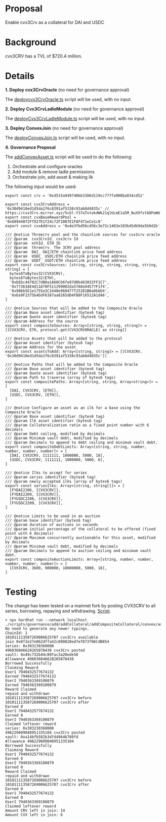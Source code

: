 # Proposal

Enable cvx3Crv as a collateral for DAI and USDC

# Background

cvx3CRV has a TVL of $720.4 million.

# Details

**1. Deploy cvx3CrvOracle** (no need for governance approval)

The [deploycvx3CrvOracle.ts](https://github.com/yieldprotocol/environments-v2/blob/feat/convex-collateral/scripts/governance/add/addCollateral/addCompositeCollateral/convex/deployCVX3CRVOracle.ts) script will be used, with no input.

**2. Deploy Cvx3CrvLadleModule** (no need for governance approval)

The [deployCvx3CrvLadleModule.ts](https://github.com/yieldprotocol/environments-v2/blob/feat/convex-collateral/scripts/governance/add/addCollateral/addCompositeCollateral/convex/deployCvx3CrvLadleModule.ts) script will be used, with no input.

**3. Deploy ConvexJoin** (no need for governance approval)

The [deployConvexJoin.ts](https://github.com/yieldprotocol/environments-v2/blob/feat/convex-collateral/scripts/governance/add/addCollateral/addCompositeCollateral/convex/deployConvexJoin.ts) script will be used, with no input.

**4. Governance Proposal**

The [addConvexAsset.ts](https://github.com/yieldprotocol/environments-v2/blob/feat/convex-collateral/scripts/governance/add/addCollateral/addCompositeCollateral/convex/addConvexAsset.ts) script will be used to do the following:

1. Orchestrate and configure oracles
2. Add module & remove ladle permissions
3. Orchestrate join, add asset & making ilk

The following input would be used:

```
export const crv = '0xd533a949740bb3306d119cc777fa900ba034cd52'

export const cvx3CrvAddress = '0x30d9410ed1d5da1f6c8391af5338c93ab8d4035c' // https://cvx3Crv.mirror.xyz/5cGl-Y37aTxtokdWk21qlULmE1aSM_NuX9fstbOPoWU
export const cvxBaseRewardPool = '0x689440f2Ff927E1f24c72F1087E1FAF471eCe1c8'
export const cvxAddress = '0x4e3fbd56cd56c3e72c1403e103b45db9da5b9d2b'

/// @notice Threecrv pool and the chainlink sources for cvx3crv oracle
/// @param  cvx3CrvId_ cvx3crv Id
/// @param  ethId_ ETH ID
/// @param  threecrv_ The 3CRV pool address
/// @param  DAI_ DAI/ETH chainlink price feed address
/// @param  USDC_ USDC/ETH chainlink price feed address
/// @param  USDT_ USDT/ETH chainlink price feed address
export const cvx3CrvSources: [string, string, string, string, string, string] = [
  bytes6ToBytes32(CVX3CRV),
  bytes6ToBytes32(ETH),
  '0xbEbc44782C7dB0a1A60Cb6fe97d0b483032FF1C7',
  '0x773616E4d11A78F511299002da57A0a94577F1f4',
  '0x986b5E1e1755e3C2440e960477f25201B0a8bbD4',
  '0xEe9F2375b4bdF6387aa8265dD4FB8F16512A1d46',
]

/// @notice Sources that will be added to the Composite Oracle
/// @param Base asset identifier (bytes6 tag)
/// @param Quote asset identifier (bytes6 tag)
/// @param Address for the source
export const compositeSources: Array<[string, string, string]> = [[CVX3CRV, ETH, protocol.get(CVX3CRVORACLE) as string]]

/// @notice Assets that will be added to the protocol
/// @param Asset identifier (bytes6 tag)
/// @param Address for the asset
export const assetsToAdd: Array<[string, string]> = [[CVX3CRV, '0x30d9410ed1d5da1f6c8391af5338c93ab8d4035c']]

/// @notice Paths that will be added to the Composite Oracle
/// @param Base asset identifier (bytes6 tag)
/// @param Quote asset identifier (bytes6 tag)
/// @param Path to traverse (array of bytes6 tags)
export const compositePaths: Array<[string, string, Array<string>]> = [
  [DAI, CVX3CRV, [ETH]],
  [USDC, CVX3CRV, [ETH]],
]

/// @notice Configure an asset as an ilk for a base using the Composite Oracle
/// @param Base asset identifier (bytes6 tag)
/// @param Ilk asset identifier (bytes6 tag)
/// @param Collateralization ratio as a fixed point number with 6 decimals
/// @param Debt ceiling, modified by decimals
/// @param Minimum vault debt, modified by decimals
/// @param Decimals to append to debt ceiling and minimum vault debt.
export const compositeDebtLimits: Array<[string, string, number, number, number, number]> = [
  [DAI, CVX3CRV, 1111111, 1000000, 5000, 18],
  [USDC, CVX3CRV, 1111111, 1000000, 5000, 6],
]

/// @notice Ilks to accept for series
/// @param series identifier (bytes6 tag)
/// @param newly accepted ilks (array of bytes6 tags)
export const seriesIlks: Array<[string, string[]]> = [
  [FYDAI2206, [CVX3CRV]],
  [FYDAI2209, [CVX3CRV]],
  [FYUSDC2206, [CVX3CRV]],
  [FYUSDC2209, [CVX3CRV]],
]

/// @notice Limits to be used in an auction
/// @param base identifier (bytes6 tag)
/// @param duration of auctions in seconds
/// @param initial percentage of the collateral to be offered (fixed point with 6 decimals)
/// @param Maximum concurrently auctionable for this asset, modified by decimals
/// @param Minimum vault debt, modified by decimals
/// @param Decimals to append to auction ceiling and minimum vault debt.
export const compositeAuctionLimits: Array<[string, number, number, number, number, number]> = [
  [CVX3CRV, 3600, 900000, 10000000, 5000, 18],
]
```

# Testing

The change has been tested on a mainnet fork by posting CVX3CRV to all series, borrowing, repaying and wthdrawing. [Script](https://github.com/yieldprotocol/environments-v2/blob/feat/convex-collateral/scripts/governance/add/addCollateral/addCompositeCollateral/convex/addCvx3Crv.test.ts).

```
+ npx hardhat run --network localhost ./scripts/governance/add/addCollateral/addCompositeCollateral/convex/addCvx3Crv.test.ts
No need to generate any newer typings.
ChainId: 1
101011113587269006625707 cvx3Crv available
join 0x0f2e27e862dffa42c890020ed7ef873f06CdB854
series: 0x303130360000
496036846628265878438 cvx3Crv posted
vault: 0x49c732b44c80fac3a20ede58
Allowance 496036846628265878438
Borrowed Successfully
Claiming Reward
User1 7940432577674132
Earned 7940432577674132
User2 7940363369100879
Earned 7940363369100879
Reward Claimed
repaid and withdrawn
101011113587269006625707 cvx3Crv before
101011113587269006625707 cvx3Crv after
Earned 0
User1 7940432577674132
Earned 0
User2 7940363369100879
Claimed leftover reward
series: 0x303230360000
496229609048951335104 cvx3Crv posted
vault: 0xa14bfb582b3dfd49646760fd
Allowance 496229609048951335104
Borrowed Successfully
Claiming Reward
User1 7940432577674132
Earned 0
User2 7940363369100879
Earned 0
Reward Claimed
repaid and withdrawn
101011113587269006625707 cvx3Crv before
101011113587269006625707 cvx3Crv after
Earned 0
User1 7940432577674132
Earned 0
User2 7940363369100879
Claimed leftover reward
Amount CRV left in join: 14
Amount CVX left in join: 6
```
